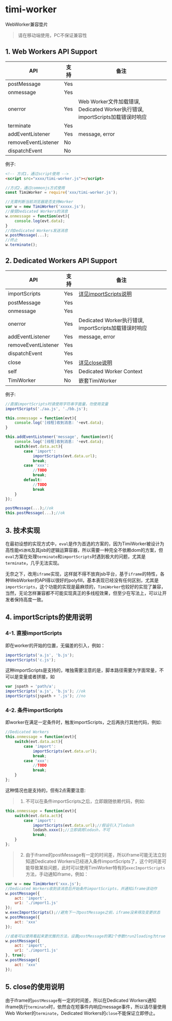 # timi-worker
WebWorker兼容垫片
>请在移动端使用，PC不保证兼容性

## 1. Web Workers API Support

| API | 支持 | 备注 |
|---|---|---|
|postMessage|Yes||
|onmessage|Yes||
|onerror|Yes|Web Worker文件加载错误, Dedicated Worker执行错误, importScripts加载错误时响应|
|terminate|Yes||
|addEventListener|Yes|message, error|
|removeEventListener|No||
|dispatchEvent|No||

例子:
```html
<!-- 方式1，通过script使用 -->
<script src="xxxx/timi-worker.js"></script>
```
```javascript
//方式2，通过commonjs方式使用
const TimiWorker = require('xxx/timi-worker.js');
```
```javascript
//无需判断当前浏览器是否支持Worker
var w = new TimiWorker('xxxxx.js');
//接受Dedicated Workers的消息
w.onmessage = function(evt){
    console.log(evt.data);
}
//向Dedicated Workers发送消息
w.postMessage(...);
//终止
w.terminate();
```

## 2. Dedicated Workers API Support

| API | 支持 | 备注 |
|---|---|---|
|importScripts|Yes|[详见importScripts说明](#importScripts)|
|postMessage|Yes||
|onmessage|Yes||
|onerror|Yes|Dedicated Worker执行错误, importScripts加载错误时响应|
|addEventListener|Yes|message, error|
|removeEventListener|Yes||
|dispatchEvent|Yes||
|close|Yes|[详见close说明](#close)|
|self|Yes|Dedicated Worker Context|
|TimiWorker|No|嵌套TimiWorker|

例子:
```javascript
//直接importScripts时请使用字符串字面量，勿使用变量
importScripts('./aa.js', './bb.js');

this.onmessage = function(evt){
    console.log('[线程]收到消息: '+evt.data);
}

this.addEventListener('message', function(evt){
    console.log('[线程]收到消息: '+evt.data);
    switch(evt.data.act){
        case 'import':
            importScripts(evt.data.url);
            break;
        case 'xxx':
            //TODO
            break;
        default:
            //TODO
            break
    }
});

postMessage(...);//ok
this.postMessage(...);//ok
```
## 3. 技术实现

在最初设想的实现方式中，`eval`是作为首选的方案的，因为TimiWorker被设计为高性能`H5游戏`及其jsb的逻辑运算容器，所以需要一种完全不依赖dom的方案，但`eval`方案在处理`terminate`和`importScripts`时遇到极大的问题，尤其是`terminate`，几乎无法实现。

无奈之下，改用`iframe`实现，这样就不得不放弃jsb平台，基于`iframe`的特性，各种WebWorker的API得以很好的polyfill，基本表现已经没有任何区别，尤其是`importScripts`，这个功能的实现是最麻烦的，`TimiWorker`也较好的实现了兼容，当然，无论怎样兼容都不可能实现真正的多线程效果，但至少在写法上，可以让开发者保持高度一致。

<span id="importScripts"></span>
## 4. importScripts的使用说明

### 4-1. 直接importScripts

即在worker的开始的位置，无偏差的引入，例如：
```javascript
importScripts('a.js', 'b.js');
importScripts('c.js');
```
这种importScripts是支持的，唯独需要注意的是，脚本路径需要为字面常量，不可以是变量或者拼接，如
```javascript
var jspath = 'path/a';
importScripts('a.js', 'b.js'); //ok
importScripts(jspath + '.js'); //no
```

### 4-2. 条件importScripts

即worker在满足一定条件时，触发importScripts，之后再执行其他代码，例如:
```javascript
//Dedicated Workers
this.onmessage = function(evt){
    switch(evt.data.act){
        case 'import':
            importScripts(evt.data.url);
            break;
        case 'xxx':
            //TODO
            break;
    }
};
```
这种情况也是支持的，但有2点需要注意:
>1. 不可以在条件importScripts之后，立即跟随依赖代码，例如:
```javascript
this.onmessage = function(evt){
    switch(evt.data.act){
        case 'import':
            importScripts(evt.data.url);//假设引入了lodash
            lodash.xxxx();//立即调用lodash，不可
            break;
    }
};
```
>2. 由于iframe的postMessage有一定的时间差，所以iframe可能无法立刻知道Dedicated Workers已经进入条件importScripts了，这个时间差可能导致某些问题，此时可以使用TimiWorker特有的`execImportScripts`方法，手动通知iframe，例如：
```javascript
var w = new TimiWorker('xxx.js');
//Dedicated Workers收到该消息后开始条件importScripts，并通知iframe该动作
w.postMessage({
    act: 'import',
    ur1: './import1.js'
});
w.execImportScripts();//避免下一次postMessage之前，iframe没来得及变更状态
w.postMessage({
    act: 'xxx'
});
```
```javascript
//或者可以使用看起来更优雅的方法，设置postMessage的第2个参数trun2loading为true
w.postMessage({
    act: 'import',
    ur1: './import1.js'
}, true);
w.postMessage({
    act: 'xxx'
});
```

<span id="close"></span>
## 5. close的使用说明

由于iframe的`postMessage`有一定的时间差，所以在Dedicated Workers通知iframe执行`terminate`时，依然会在短事件内响应message事件，所以请尽量使用Web Worker的`terminate`，Dedicated Workers的`close`不能保证立即停止。